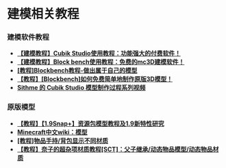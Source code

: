 # 建模相关教程

### 建模软件教程

- **[【建模教程】Cubik Studio使用教程：功能强大的付费软件！](https://www.mcbbs.net/thread-687670-1-1.html)**
- **[【建模教程】Block bench使用教程：免费的mc3D建模软件！](https://www.mcbbs.net/thread-941067-1-1.html)**
- **[[教程]Blockbench教程-做出属于自己的模型](https://www.mcbbs.net/thread-833634-1-1.html)**
- **[【教程】[Blockbench]如何免费简单地制作原版3D模型！](https://www.mcbbs.net/thread-846639-1-1.html)**
- **[Sithme 的 Cubik Studio 模型制作过程系列视频](https://www.bilibili.com/video/av94357570)**

### 原版模型

- **[【教程】【1.9Snap+】资源包模型教程及1.9新特性研究](https://www.mcbbs.net/thread-491597-1-1.html)**
- **[Minecraft中文wiki：模型](https://minecraft-zh.gamepedia.com/%E6%A8%A1%E5%9E%8B)**
- **[[教程]物品手持/背包显示不同材质](https://www.mcbbs.net/thread-831718-1-1.html)**
- **[【教程】奈子的超杂项材质教程[SCT]：父子继承/动态物品模型/动态物品材质](https://www.mcbbs.net/thread-961666-1-1.html)**
